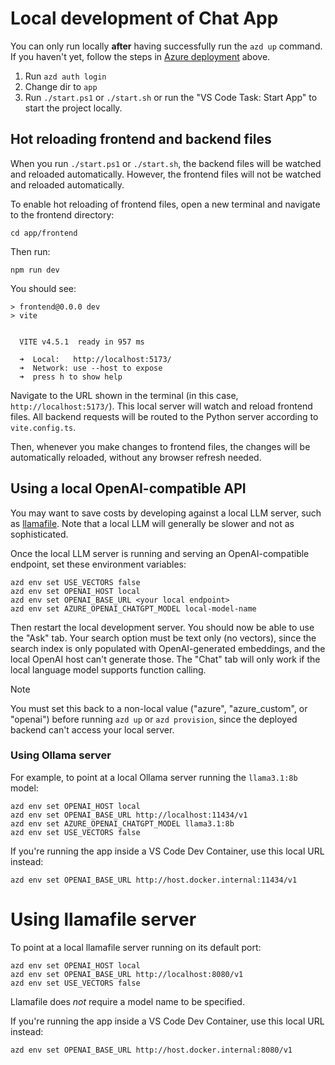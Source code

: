 # Local development of Chat App

You can only run locally **after** having successfully run the `azd up` command. If you haven't yet, follow the steps in [Azure deployment](../README.md#azure-deployment) above.

1. Run `azd auth login`
2. Change dir to `app`
3. Run `./start.ps1` or `./start.sh` or run the "VS Code Task: Start App" to start the project locally.

## Hot reloading frontend and backend files

When you run `./start.ps1` or `./start.sh`, the backend files will be watched and reloaded automatically. However, the frontend files will not be watched and reloaded automatically.

To enable hot reloading of frontend files, open a new terminal and navigate to the frontend directory:

```shell
cd app/frontend
```

Then run:

```shell
npm run dev
```

You should see:

```shell
> frontend@0.0.0 dev
> vite


  VITE v4.5.1  ready in 957 ms

  ➜  Local:   http://localhost:5173/
  ➜  Network: use --host to expose
  ➜  press h to show help
```

Navigate to the URL shown in the terminal (in this case, `http://localhost:5173/`).  This local server will watch and reload frontend files. All backend requests will be routed to the Python server according to `vite.config.ts`.

Then, whenever you make changes to frontend files, the changes will be automatically reloaded, without any browser refresh needed.

## Using a local OpenAI-compatible API

You may want to save costs by developing against a local LLM server, such as
[llamafile](https://github.com/Mozilla-Ocho/llamafile/). Note that a local LLM
will generally be slower and not as sophisticated.

Once the local LLM server is running and serving an OpenAI-compatible endpoint, set these environment variables:

```shell
azd env set USE_VECTORS false
azd env set OPENAI_HOST local
azd env set OPENAI_BASE_URL <your local endpoint>
azd env set AZURE_OPENAI_CHATGPT_MODEL local-model-name
```

Then restart the local development server.
You should now be able to use the "Ask" tab.
Your search option must be text only (no vectors), since the search index is only populated with OpenAI-generated embeddings, and the local OpenAI host can't generate those.
The "Chat" tab will only work if the local language model supports function calling.

> [!NOTE]
> You must set this back to a non-local value ("azure", "azure_custom", or "openai")
> before running `azd up` or `azd provision`, since the deployed backend can't access your local server.

### Using Ollama server

For example, to point at a local Ollama server running the `llama3.1:8b` model:

```shell
azd env set OPENAI_HOST local
azd env set OPENAI_BASE_URL http://localhost:11434/v1
azd env set AZURE_OPENAI_CHATGPT_MODEL llama3.1:8b
azd env set USE_VECTORS false
```

If you're running the app inside a VS Code Dev Container, use this local URL instead:

```shell
azd env set OPENAI_BASE_URL http://host.docker.internal:11434/v1
```

# Using llamafile server

To point at a local llamafile server running on its default port:

```shell
azd env set OPENAI_HOST local
azd env set OPENAI_BASE_URL http://localhost:8080/v1
azd env set USE_VECTORS false
```

Llamafile does *not* require a model name to be specified.

If you're running the app inside a VS Code Dev Container, use this local URL instead:

```shell
azd env set OPENAI_BASE_URL http://host.docker.internal:8080/v1
```
